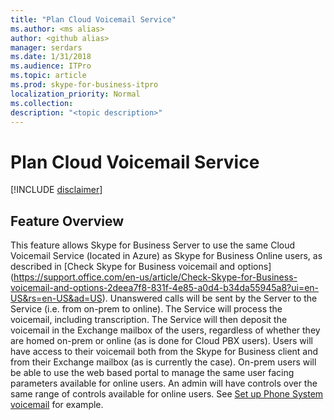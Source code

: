 ```yaml
---
title: "Plan Cloud Voicemail Service"
ms.author: <ms alias>
author: <github alias>
manager: serdars
ms.date: 1/31/2018
ms.audience: ITPro
ms.topic: article
ms.prod: skype-for-business-itpro
localization_priority: Normal
ms.collection: 
description: "<topic description>"
---
```

<!-- PM Francois Doremieux  -->
# Plan Cloud Voicemail Service

[!INCLUDE [disclaimer](../disclaimer.md)]

## Feature Overview 

This feature allows Skype for Business Server to use the same Cloud Voicemail Service (located in Azure) as Skype for Business Online users, as described in [Check Skype for Business voicemail and options] (https://support.office.com/en-us/article/Check-Skype-for-Business-voicemail-and-options-2deea7f8-831f-4e85-a0d4-b34da55945a8?ui=en-US&rs=en-US&ad=US). Unanswered calls will be sent by the Server to the Service (i.e. from on-prem to online). The Service will process the voicemail, including transcription. The Service will then deposit the voicemail in the Exchange mailbox of the users, regardless of whether they are homed on-prem or online (as is done for Cloud PBX users). Users will have access to their voicemail both from the Skype for Business client and from their Exchange mailbox (as is currently the case). On-prem users will be able to use the web based portal to manage the same user facing parameters available for online users. An admin will have controls over the same range of controls available for online users. See [Set up Phone System voicemail](https://support.office.com/en-us/article/Set-up-Phone-System-voicemail-Admin-help-9c590873-b014-4df3-9e27-1bb97322a79d?ui=en-US&rs=en-US&ad=US) for example. 





